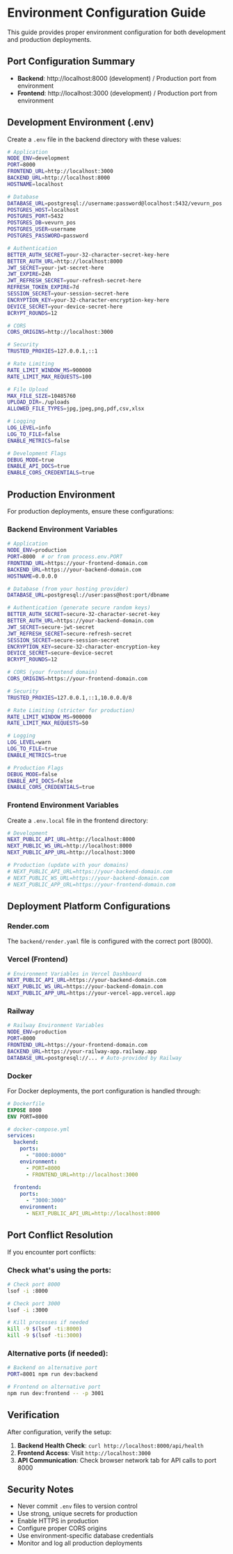 # Environment Configuration Guide

This guide provides proper environment configuration for both development and production deployments.

## Port Configuration Summary

- **Backend**: http://localhost:8000 (development) / Production port from environment
- **Frontend**: http://localhost:3000 (development) / Production port from environment

## Development Environment (.env)

Create a `.env` file in the backend directory with these values:

```bash
# Application
NODE_ENV=development
PORT=8000
FRONTEND_URL=http://localhost:3000
BACKEND_URL=http://localhost:8000
HOSTNAME=localhost

# Database
DATABASE_URL=postgresql://username:password@localhost:5432/vevurn_pos
POSTGRES_HOST=localhost
POSTGRES_PORT=5432
POSTGRES_DB=vevurn_pos
POSTGRES_USER=username
POSTGRES_PASSWORD=password

# Authentication
BETTER_AUTH_SECRET=your-32-character-secret-key-here
BETTER_AUTH_URL=http://localhost:8000
JWT_SECRET=your-jwt-secret-here
JWT_EXPIRE=24h
JWT_REFRESH_SECRET=your-refresh-secret-here
REFRESH_TOKEN_EXPIRE=7d
SESSION_SECRET=your-session-secret-here
ENCRYPTION_KEY=your-32-character-encryption-key-here
DEVICE_SECRET=your-device-secret-here
BCRYPT_ROUNDS=12

# CORS
CORS_ORIGINS=http://localhost:3000

# Security
TRUSTED_PROXIES=127.0.0.1,::1

# Rate Limiting
RATE_LIMIT_WINDOW_MS=900000
RATE_LIMIT_MAX_REQUESTS=100

# File Upload
MAX_FILE_SIZE=10485760
UPLOAD_DIR=./uploads
ALLOWED_FILE_TYPES=jpg,jpeg,png,pdf,csv,xlsx

# Logging
LOG_LEVEL=info
LOG_TO_FILE=false
ENABLE_METRICS=false

# Development Flags
DEBUG_MODE=true
ENABLE_API_DOCS=true
ENABLE_CORS_CREDENTIALS=true
```

## Production Environment

For production deployments, ensure these configurations:

### Backend Environment Variables

```bash
# Application
NODE_ENV=production
PORT=8000  # or from process.env.PORT
FRONTEND_URL=https://your-frontend-domain.com
BACKEND_URL=https://your-backend-domain.com
HOSTNAME=0.0.0.0

# Database (from your hosting provider)
DATABASE_URL=postgresql://user:pass@host:port/dbname

# Authentication (generate secure random keys)
BETTER_AUTH_SECRET=secure-32-character-secret-key
BETTER_AUTH_URL=https://your-backend-domain.com
JWT_SECRET=secure-jwt-secret
JWT_REFRESH_SECRET=secure-refresh-secret
SESSION_SECRET=secure-session-secret
ENCRYPTION_KEY=secure-32-character-encryption-key
DEVICE_SECRET=secure-device-secret
BCRYPT_ROUNDS=12

# CORS (your frontend domain)
CORS_ORIGINS=https://your-frontend-domain.com

# Security
TRUSTED_PROXIES=127.0.0.1,::1,10.0.0.0/8

# Rate Limiting (stricter for production)
RATE_LIMIT_WINDOW_MS=900000
RATE_LIMIT_MAX_REQUESTS=50

# Logging
LOG_LEVEL=warn
LOG_TO_FILE=true
ENABLE_METRICS=true

# Production Flags
DEBUG_MODE=false
ENABLE_API_DOCS=false
ENABLE_CORS_CREDENTIALS=true
```

### Frontend Environment Variables

Create a `.env.local` file in the frontend directory:

```bash
# Development
NEXT_PUBLIC_API_URL=http://localhost:8000
NEXT_PUBLIC_WS_URL=http://localhost:8000
NEXT_PUBLIC_APP_URL=http://localhost:3000

# Production (update with your domains)
# NEXT_PUBLIC_API_URL=https://your-backend-domain.com
# NEXT_PUBLIC_WS_URL=https://your-backend-domain.com
# NEXT_PUBLIC_APP_URL=https://your-frontend-domain.com
```

## Deployment Platform Configurations

### Render.com

The `backend/render.yaml` file is configured with the correct port (8000).

### Vercel (Frontend)

```bash
# Environment Variables in Vercel Dashboard
NEXT_PUBLIC_API_URL=https://your-backend-domain.com
NEXT_PUBLIC_WS_URL=https://your-backend-domain.com
NEXT_PUBLIC_APP_URL=https://your-vercel-app.vercel.app
```

### Railway

```bash
# Railway Environment Variables
NODE_ENV=production
PORT=8000
FRONTEND_URL=https://your-frontend-domain.com
BACKEND_URL=https://your-railway-app.railway.app
DATABASE_URL=postgresql://... # Auto-provided by Railway
```

### Docker

For Docker deployments, the port configuration is handled through:

```dockerfile
# Dockerfile
EXPOSE 8000
ENV PORT=8000
```

```yaml
# docker-compose.yml
services:
  backend:
    ports:
      - "8000:8000"
    environment:
      - PORT=8000
      - FRONTEND_URL=http://localhost:3000
      
  frontend:
    ports:
      - "3000:3000"
    environment:
      - NEXT_PUBLIC_API_URL=http://localhost:8000
```

## Port Conflict Resolution

If you encounter port conflicts:

### Check what's using the ports:
```bash
# Check port 8000
lsof -i :8000

# Check port 3000
lsof -i :3000

# Kill processes if needed
kill -9 $(lsof -ti:8000)
kill -9 $(lsof -ti:3000)
```

### Alternative ports (if needed):
```bash
# Backend on alternative port
PORT=8001 npm run dev:backend

# Frontend on alternative port
npm run dev:frontend -- -p 3001
```

## Verification

After configuration, verify the setup:

1. **Backend Health Check**: `curl http://localhost:8000/api/health`
2. **Frontend Access**: Visit `http://localhost:3000`
3. **API Communication**: Check browser network tab for API calls to port 8000

## Security Notes

- Never commit `.env` files to version control
- Use strong, unique secrets for production
- Enable HTTPS in production
- Configure proper CORS origins
- Use environment-specific database credentials
- Monitor and log all production deployments
